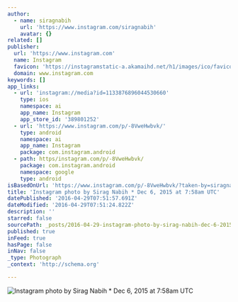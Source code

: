 ```yaml
---
author:
  - name: siragnabih
    url: 'https://www.instagram.com/siragnabih'
    avatar: {}
related: []
publisher:
  url: 'https://www.instagram.com'
  name: Instagram
  favicon: 'https://instagramstatic-a.akamaihd.net/h1/images/ico/favicon.ico/7cdab0872b15.ico'
  domain: www.instagram.com
keywords: []
app_links:
  - url: 'instagram://media?id=1133876896044530660'
    type: ios
    namespace: ai
    app_name: Instagram
    app_store_id: '389801252'
  - url: 'https://www.instagram.com/p/-8VweHwbvk/'
    type: android
    namespace: ai
    app_name: Instagram
    package: com.instagram.android
  - path: https/instagram.com/p/-8VweHwbvk/
    package: com.instagram.android
    namespace: google
    type: android
isBasedOnUrl: 'https://www.instagram.com/p/-8VweHwbvk/?taken-by=siragnabih'
title: 'Instagram photo by Sirag Nabih * Dec 6, 2015 at 7:58am UTC'
datePublished: '2016-04-29T07:51:57.691Z'
dateModified: '2016-04-29T07:51:24.822Z'
description: ''
starred: false
sourcePath: _posts/2016-04-29-instagram-photo-by-sirag-nabih-dec-6-2015-at-758am-utc.md
published: true
inFeed: true
hasPage: false
inNav: false
_type: Photograph
_context: 'http://schema.org'

---
```

![Instagram photo by Sirag Nabih * Dec 6, 2015 at 7:58am UTC](https://scontent.cdninstagram.com/t51.2885-15/s640x640/sh0.08/e35/12345934_1046793252018043_604456557_n.jpg?ig_cache_key=MTEzMzg3Njg5NjA0NDUzMDY2MA%3D%3D.2)